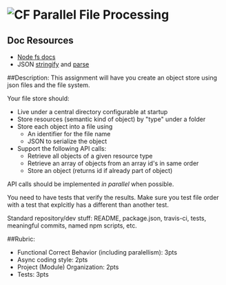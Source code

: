 ![CF](http://i.imgur.com/7v5ASc8.png) Parallel File Processing
===

## Doc Resources
* [Node fs docs](https://nodejs.org/api/fs.html)
* JSON [stringify](https://developer.mozilla.org/en-US/docs/Web/JavaScript/Reference/Global_Objects/JSON/stringify) 
and [parse](https://developer.mozilla.org/en-US/docs/Web/JavaScript/Reference/Global_Objects/JSON/parse)

##Description:
This assignment will have you create an object store using json files and the file system.

Your file store should:
* Live under a central directory configurable at startup
* Store resources (semantic kind of object) by "type" under a folder
* Store each object into a file using
    * An identifier for the file name
    * JSON to serialize the object
* Support the following API calls:
    * Retrieve all objects of a given resource type
    * Retrieve an array of objects from an array id's in same order
    * Store an object (returns id if already part of object)

API calls should be implemented _in parallel_ when possible.

You need to have tests that verify the results.  Make sure you test file order with a test
that explcitly has a different than another test.

Standard repository/dev stuff: README, package.json, travis-ci, tests, meaningful commits, named npm scripts, etc.

##Rubric:

  * Functional Correct Behavior (including paralellism): 3pts
  * Async coding style: 2pts
  * Project (Module) Organization: 2pts
  * Tests: 3pts
